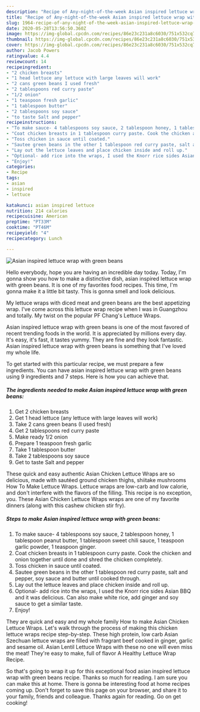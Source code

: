 ```yaml
---
description: "Recipe of Any-night-of-the-week Asian inspired lettuce wrap with green beans"
title: "Recipe of Any-night-of-the-week Asian inspired lettuce wrap with green beans"
slug: 1964-recipe-of-any-night-of-the-week-asian-inspired-lettuce-wrap-with-green-beans
date: 2020-05-28T13:56:50.360Z
image: https://img-global.cpcdn.com/recipes/86e23c231a8c6030/751x532cq70/asian-inspired-lettuce-wrap-with-green-beans-recipe-main-photo.jpg
thumbnail: https://img-global.cpcdn.com/recipes/86e23c231a8c6030/751x532cq70/asian-inspired-lettuce-wrap-with-green-beans-recipe-main-photo.jpg
cover: https://img-global.cpcdn.com/recipes/86e23c231a8c6030/751x532cq70/asian-inspired-lettuce-wrap-with-green-beans-recipe-main-photo.jpg
author: Jacob Powers
ratingvalue: 4.4
reviewcount: 14
recipeingredient:
- "2 chicken breasts"
- "1 head lettuce any lettuce with large leaves will work"
- "2 cans green beans I used fresh"
- "2 tablespoons red curry paste"
- "1/2 onion"
- "1 teaspoon fresh garlic"
- "1 tablespoon butter"
- "2 tablespoons soy sauce"
- "to taste Salt and pepper"
recipeinstructions:
- "To make sauce- 4 tablespoons soy sauce, 2 tablespoon honey, 1 tablespoon peanut butter, 1 tablespoon sweet chili sauce, 1 teaspoon garlic powder, 1 teaspoon ginger."
- "Coat chicken breasts in 1 tablespoon curry paste. Cook the chicken and onion together until done and shred the chicken completely."
- "Toss chicken in sauce until coated."
- "Sautee green beans in the other 1 tablespoon red curry paste, salt and pepper, soy sauce and butter until cooked through."
- "Lay out the lettuce leaves and place chicken inside and roll up."
- "Optional- add rice into the wraps, I used the Knorr rice sides Asian BBQ and it was delicious. Can also make white rice, add ginger and soy sauce to get a similar taste."
- "Enjoy!"
categories:
- Recipe
tags:
- asian
- inspired
- lettuce

katakunci: asian inspired lettuce 
nutrition: 214 calories
recipecuisine: American
preptime: "PT33M"
cooktime: "PT46M"
recipeyield: "4"
recipecategory: Lunch

---
```



![Asian inspired lettuce wrap with green beans](https://img-global.cpcdn.com/recipes/86e23c231a8c6030/751x532cq70/asian-inspired-lettuce-wrap-with-green-beans-recipe-main-photo.jpg)

Hello everybody, hope you are having an incredible day today. Today, I'm gonna show you how to make a distinctive dish, asian inspired lettuce wrap with green beans. It is one of my favorites food recipes. This time, I'm gonna make it a little bit tasty. This is gonna smell and look delicious.

My lettuce wraps with diced meat and green beans are the best appetizing wrap. I&#39;ve come across this lettuce wrap recipe when I was in Guangzhou and totally. My twist on the popular PF Chang&#39;s Lettuce Wraps.

Asian inspired lettuce wrap with green beans is one of the most favored of recent trending foods in the world. It is appreciated by millions every day. It's easy, it's fast, it tastes yummy. They are fine and they look fantastic. Asian inspired lettuce wrap with green beans is something that I've loved my whole life.


To get started with this particular recipe, we must prepare a few ingredients. You can have asian inspired lettuce wrap with green beans using 9 ingredients and 7 steps. Here is how you can achieve that.

<!--inarticleads1-->

##### The ingredients needed to make Asian inspired lettuce wrap with green beans:

1. Get 2 chicken breasts
1. Get 1 head lettuce (any lettuce with large leaves will work)
1. Take 2 cans green beans (I used fresh)
1. Get 2 tablespoons red curry paste
1. Make ready 1/2 onion
1. Prepare 1 teaspoon fresh garlic
1. Take 1 tablespoon butter
1. Take 2 tablespoons soy sauce
1. Get to taste Salt and pepper


These quick and easy authentic Asian Chicken Lettuce Wraps are so delicious, made with sautéed ground chicken thighs, shiitake mushrooms How To Make Lettuce Wraps. Lettuce wraps are low-carb and low calorie, and don&#39;t interfere with the flavors of the filling. This recipe is no exception, you. These Asian Chicken Lettuce Wraps wraps are one of my favorite dinners (along with this cashew chicken stir fry). 

<!--inarticleads2-->

##### Steps to make Asian inspired lettuce wrap with green beans:

1. To make sauce- 4 tablespoons soy sauce, 2 tablespoon honey, 1 tablespoon peanut butter, 1 tablespoon sweet chili sauce, 1 teaspoon garlic powder, 1 teaspoon ginger.
1. Coat chicken breasts in 1 tablespoon curry paste. Cook the chicken and onion together until done and shred the chicken completely.
1. Toss chicken in sauce until coated.
1. Sautee green beans in the other 1 tablespoon red curry paste, salt and pepper, soy sauce and butter until cooked through.
1. Lay out the lettuce leaves and place chicken inside and roll up.
1. Optional- add rice into the wraps, I used the Knorr rice sides Asian BBQ and it was delicious. Can also make white rice, add ginger and soy sauce to get a similar taste.
1. Enjoy!


They are quick and easy and my whole family How to make Asian Chicken Lettuce Wraps. Let&#39;s walk through the process of making this chicken lettuce wraps recipe step-by-step. These high protein, low carb Asian Szechuan lettuce wraps are filled with fragrant beef cooked in ginger, garlic and sesame oil. Asian Lentil Lettuce Wraps with these no one will even miss the meat! They&#39;re easy to make, full of flavor A Healthy Lettuce Wrap Recipe. 

So that's going to wrap it up for this exceptional food asian inspired lettuce wrap with green beans recipe. Thanks so much for reading. I am sure you can make this at home. There is gonna be interesting food at home recipes coming up. Don't forget to save this page on your browser, and share it to your family, friends and colleague. Thanks again for reading. Go on get cooking!
